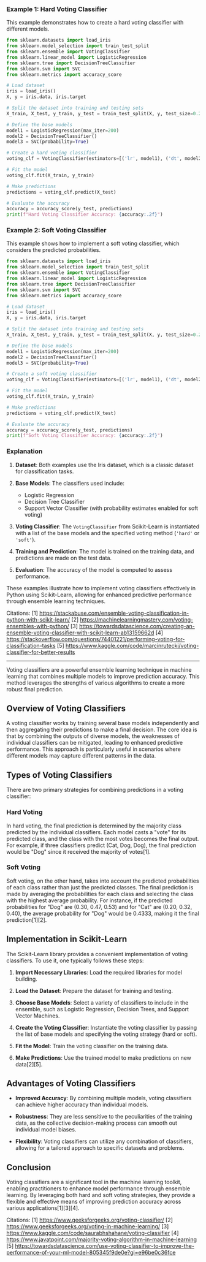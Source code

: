 ### Example 1: Hard Voting Classifier

This example demonstrates how to create a hard voting classifier with different models.

```python
from sklearn.datasets import load_iris
from sklearn.model_selection import train_test_split
from sklearn.ensemble import VotingClassifier
from sklearn.linear_model import LogisticRegression
from sklearn.tree import DecisionTreeClassifier
from sklearn.svm import SVC
from sklearn.metrics import accuracy_score

# Load dataset
iris = load_iris()
X, y = iris.data, iris.target

# Split the dataset into training and testing sets
X_train, X_test, y_train, y_test = train_test_split(X, y, test_size=0.2, random_state=42)

# Define the base models
model1 = LogisticRegression(max_iter=200)
model2 = DecisionTreeClassifier()
model3 = SVC(probability=True)

# Create a hard voting classifier
voting_clf = VotingClassifier(estimators=[('lr', model1), ('dt', model2), ('svc', model3)], voting='hard')

# Fit the model
voting_clf.fit(X_train, y_train)

# Make predictions
predictions = voting_clf.predict(X_test)

# Evaluate the accuracy
accuracy = accuracy_score(y_test, predictions)
print(f"Hard Voting Classifier Accuracy: {accuracy:.2f}")
```

### Example 2: Soft Voting Classifier

This example shows how to implement a soft voting classifier, which considers the predicted probabilities.

```python
from sklearn.datasets import load_iris
from sklearn.model_selection import train_test_split
from sklearn.ensemble import VotingClassifier
from sklearn.linear_model import LogisticRegression
from sklearn.tree import DecisionTreeClassifier
from sklearn.svm import SVC
from sklearn.metrics import accuracy_score

# Load dataset
iris = load_iris()
X, y = iris.data, iris.target

# Split the dataset into training and testing sets
X_train, X_test, y_train, y_test = train_test_split(X, y, test_size=0.2, random_state=42)

# Define the base models
model1 = LogisticRegression(max_iter=200)
model2 = DecisionTreeClassifier()
model3 = SVC(probability=True)

# Create a soft voting classifier
voting_clf = VotingClassifier(estimators=[('lr', model1), ('dt', model2), ('svc', model3)], voting='soft')

# Fit the model
voting_clf.fit(X_train, y_train)

# Make predictions
predictions = voting_clf.predict(X_test)

# Evaluate the accuracy
accuracy = accuracy_score(y_test, predictions)
print(f"Soft Voting Classifier Accuracy: {accuracy:.2f}")
```

### Explanation

1. **Dataset**: Both examples use the Iris dataset, which is a classic dataset for classification tasks.

2. **Base Models**: The classifiers used include:
   - Logistic Regression
   - Decision Tree Classifier
   - Support Vector Classifier (with probability estimates enabled for soft voting)

3. **Voting Classifier**: The `VotingClassifier` from Scikit-Learn is instantiated with a list of the base models and the specified voting method (`'hard'` or `'soft'`).

4. **Training and Prediction**: The model is trained on the training data, and predictions are made on the test data.

5. **Evaluation**: The accuracy of the model is computed to assess performance.

These examples illustrate how to implement voting classifiers effectively in Python using Scikit-Learn, allowing for enhanced predictive performance through ensemble learning techniques.

Citations:
[1] https://stackabuse.com/ensemble-voting-classification-in-python-with-scikit-learn/
[2] https://machinelearningmastery.com/voting-ensembles-with-python/
[3] https://towardsdatascience.com/creating-an-ensemble-voting-classifier-with-scikit-learn-ab13159662d
[4] https://stackoverflow.com/questions/74401221/performing-voting-for-classification-tasks
[5] https://www.kaggle.com/code/marcinrutecki/voting-classifier-for-better-results

--------------
Voting classifiers are a powerful ensemble learning technique in machine learning that combines multiple models to improve prediction accuracy. This method leverages the strengths of various algorithms to create a more robust final prediction.

## Overview of Voting Classifiers

A voting classifier works by training several base models independently and then aggregating their predictions to make a final decision. The core idea is that by combining the outputs of diverse models, the weaknesses of individual classifiers can be mitigated, leading to enhanced predictive performance. This approach is particularly useful in scenarios where different models may capture different patterns in the data.

## Types of Voting Classifiers

There are two primary strategies for combining predictions in a voting classifier:

### Hard Voting

In hard voting, the final prediction is determined by the majority class predicted by the individual classifiers. Each model casts a "vote" for its predicted class, and the class with the most votes becomes the final output. For example, if three classifiers predict (Cat, Dog, Dog), the final prediction would be "Dog" since it received the majority of votes[1].

### Soft Voting

Soft voting, on the other hand, takes into account the predicted probabilities of each class rather than just the predicted classes. The final prediction is made by averaging the probabilities for each class and selecting the class with the highest average probability. For instance, if the predicted probabilities for "Dog" are (0.30, 0.47, 0.53) and for "Cat" are (0.20, 0.32, 0.40), the average probability for "Dog" would be 0.4333, making it the final prediction[1][2].

## Implementation in Scikit-Learn

The Scikit-Learn library provides a convenient implementation of voting classifiers. To use it, one typically follows these steps:

1. **Import Necessary Libraries**: Load the required libraries for model building.
   
2. **Load the Dataset**: Prepare the dataset for training and testing.

3. **Choose Base Models**: Select a variety of classifiers to include in the ensemble, such as Logistic Regression, Decision Trees, and Support Vector Machines.

4. **Create the Voting Classifier**: Instantiate the voting classifier by passing the list of base models and specifying the voting strategy (hard or soft).

5. **Fit the Model**: Train the voting classifier on the training data.

6. **Make Predictions**: Use the trained model to make predictions on new data[2][5].

## Advantages of Voting Classifiers

- **Improved Accuracy**: By combining multiple models, voting classifiers can achieve higher accuracy than individual models.
  
- **Robustness**: They are less sensitive to the peculiarities of the training data, as the collective decision-making process can smooth out individual model biases.

- **Flexibility**: Voting classifiers can utilize any combination of classifiers, allowing for a tailored approach to specific datasets and problems.

## Conclusion

Voting classifiers are a significant tool in the machine learning toolkit, enabling practitioners to enhance model performance through ensemble learning. By leveraging both hard and soft voting strategies, they provide a flexible and effective means of improving prediction accuracy across various applications[1][3][4].

Citations:
[1] https://www.geeksforgeeks.org/voting-classifier/
[2] https://www.geeksforgeeks.org/voting-in-machine-learning/
[3] https://www.kaggle.com/code/saurabhshahane/voting-classifier
[4] https://www.javatpoint.com/majority-voting-algorithm-in-machine-learning
[5] https://towardsdatascience.com/use-voting-classifier-to-improve-the-performance-of-your-ml-model-805345f9de0e?gi=e96be0c36fce
